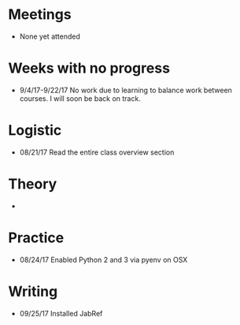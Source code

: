
# Meetings

* None yet attended

# Weeks with no progress

* 9/4/17-9/22/17 No work due to learning to balance work between courses. I will soon be back on track. 

# Logistic

* 08/21/17 Read the entire class overview section 

# Theory

* 

# Practice

* 08/24/17 Enabled Python 2 and 3 via pyenv on OSX

# Writing

* 09/25/17 Installed JabRef
